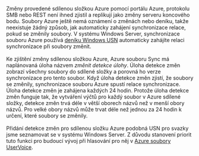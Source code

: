 Změny provedené sdílenou složkou Azure pomocí portálu Azure, protokolu SMB nebo REST není ihned zjistil a replikují jako změny serveru koncového bodu. Soubory Azure ještě nemá oznámení o změnách nebo deníku, takže neexistuje žádný způsob, jak automaticky zahájení synchronizace relace, pokud se změnily soubory. V systému Windows Server, synchronizace souboru Azure používá [deníku Windows USN](https://msdn.microsoft.com/library/windows/desktop/aa363798.aspx) automaticky zahájíte relaci synchronizace při soubory změnit.<br /><br /> Ke zjištění změny sdílenou složkou Azure, Azure souboru Sync má naplánovaná úloha názvem *změnit detekce úlohy*. Úloha detekce změn zobrazí všechny soubory do sdílené složky a porovná ho verze synchronizace pro tento soubor. Když úloha detekce změn zjistí, že soubory se změnily, synchronizace souboru Azure spustí relace synchronizace. Úloha detekce změn je zahájena každých 24 hodin. Protože úloha detekce změn funguje tak, že vytváření výčtů pro každý soubor v Azure sdílené složky, detekce změn trvá déle v větší oborech názvů než v menší obory názvů. Pro velké obory názvů může trvat déle než jednou za 24 hodin k určení, které soubory se změnily.<br /><br />
Přidání detekce změn pro sdílenou složku Azure podobná USN pro svazky jsme seznamovat se v systému Windows Server. Z důvodu stanovení priorit tuto funkci pro budoucí vývoj při hlasování pro něj v [Azure soubory UserVoice](https://feedback.azure.com/forums/217298-storage/category/180670-files).

